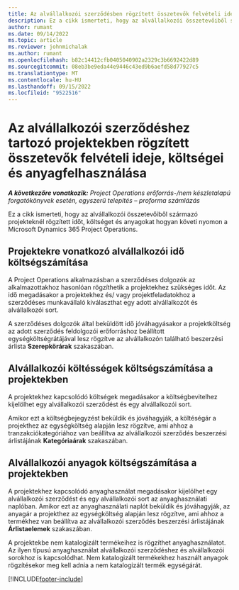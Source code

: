 ```yaml
---
title: Az alvállalkozói szerződésben rögzített összetevők felvételi ideje, költségei és anyagfelhasználása
description: Ez a cikk ismerteti, hogy az alvállalkozói összetevőiből származó projekteknél rögzített időt, költséget és anyagokat hogyan követi nyomon a Microsoft Dynamics 365 Project Operations.
author: rumant
ms.date: 09/14/2022
ms.topic: article
ms.reviewer: johnmichalak
ms.author: rumant
ms.openlocfilehash: b82c14412cfb0405040902a2329c3b6692422d89
ms.sourcegitcommit: 08eb3be9eda44e9446c43ed9b6aefd58d77927c5
ms.translationtype: MT
ms.contentlocale: hu-HU
ms.lasthandoff: 09/15/2022
ms.locfileid: "9522516"
---
```

# <a name="recording-time-expenses-and-material-usage-on-projects-for-subcontracted-components"></a>Az alvállalkozói szerződéshez tartozó projektekben rögzített összetevők felvételi ideje, költségei és anyagfelhasználása

_**A következőre vonatkozik:** Project Operations erőforrás-/nem készletalapú forgatókönyvek esetén, egyszerű telepítés – proforma számlázás_

Ez a cikk ismerteti, hogy az alvállalkozói összetevőiből származó projekteknél rögzített időt, költséget és anyagokat hogyan követi nyomon a Microsoft Dynamics 365 Project Operations.

## <a name="costing-for-subcontractor-time-on-projects"></a>Projektekre vonatkozó alvállalkozói idő költségszámítása
A Project Operations alkalmazásban a szerződéses dolgozók az alkalmazottakhoz hasonlóan rögzíthetik a projektekhez szükséges időt. Az idő megadásakor a projektekhez és/ vagy projektfeladatokhoz a szerződéses munkavállaló kiválaszthat egy adott alvállalkozót és alvállalkozói sort.

A szerződéses dolgozók által beküldött idő jóváhagyásakor a projektköltség az adott szerződés feldolgozói erőforráshoz beállított egységköltségrátájával lesz rögzítve az alvállalkozón található beszerzési árlista **Szerepkörárak** szakaszában.

## <a name="costing-for-subcontracted-expenses-on-projects"></a>Alvállalkozói költésségek költségszámítása a projektekben
A projektekhez kapcsolódó költségek megadásakor a költségbevitelhez kijelölhet egy alvállalkozói szerződést és egy alvállalkozói sort. 

Amikor ezt a költségbejegyzést beküldik és jóváhagyják, a költéségár a projekthez az egységköltség alapján lesz rögzítve, ami ahhoz a tranzakciókategóriához van beállítva az alvállalkozói szerződés beszerzési árlistájának **Kategóriaárak** szakaszában.

## <a name="costing-for-subcontracted-materials-on-projects"></a>Alvállalkozói anyagok költségszámítása a projektekben
A projektekhez kapcsolódó anyaghasználat megadásakor kijelölhet egy alvállalkozói szerződést és egy alvállalkozói sort az anyaghasználati naplóban. Amikor ezt az anyaghasználati naplót beküldik és jóváhagyják, az anyagár a projekthez az egységköltség alapján lesz rögzítve, ami ahhoz a termékhez van beállítva az alvállalkozói szerződés beszerzési árlistájának **Árlistaelemek** szakaszában.

A projektekbe nem katalogizált termékeihez is rögzíthet anyaghasználatot. Az ilyen típusú anyaghasználat alvállalkozói szerződéshez és alvállalkozói sorokhoz is kapcsolódhat. Nem katalogizált termékekhez használt anyagok rögzítésekor meg kell adnia a nem katalogizált termék egységárát. 


[!INCLUDE[footer-include](../../includes/footer-banner.md)]
